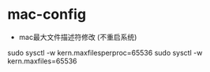 # mac-config

* mac最大文件描述符修改 (不重启系统)
<p>sudo sysctl -w kern.maxfilesperproc=65536
sudo sysctl -w kern.maxfiles=65536</p>

